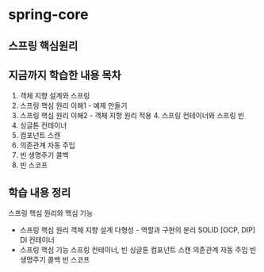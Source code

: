 # spring-core
## 스프링 핵심원리
## 지금까지 학습한 내용 목차
1. 객체 지향 설계와 스프링
2. 스프링 핵심 원리 이해1 - 예제 만들기
3. 스프링 핵심 원리 이해2 - 객체 지향 원리 적용 4. 스프링 컨테이너와 스프링 빈
5. 싱글톤 컨테이너
6. 컴포넌트 스캔
7. 의존관계 자동 주입
8. 빈 생명주기 콜백
9. 빈 스코프
## 학습 내용 정리
스프링 핵심 원리와 핵심 기능
- 스프링 핵심 원리
객체 지향 설계
다형성 - 역할과 구현의 분리 SOLID [OCP, DIP]
DI 컨테이너
- 스프링 핵심 기능
스프링 컨테이너, 빈 싱글톤
컴포넌트 스캔 의존관계 자동 주입 빈 생명주기 콜백 빈 스코프
